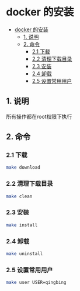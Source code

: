 # docker 的安装

- [docker 的安装](#docker-的安装)
  - [1. 说明](#1-说明)
  - [2. 命令](#2-命令)
    - [2.1 下载](#21-下载)
    - [2.2 清理下载目录](#22-清理下载目录)
    - [2.3 安装](#23-安装)
    - [2.4 卸载](#24-卸载)
    - [2.5 设置常用用户](#25-设置常用用户)

## 1. 说明

所有操作都在root权限下执行

## 2. 命令

### 2.1 下载

```bash
make download
```

### 2.2 清理下载目录

```bash
make clean
```

### 2.3 安装

```bash
make install
```

### 2.4 卸载

```bash
make uninstall
```

### 2.5 设置常用用户

```bash
make user USER=qingbing
```
